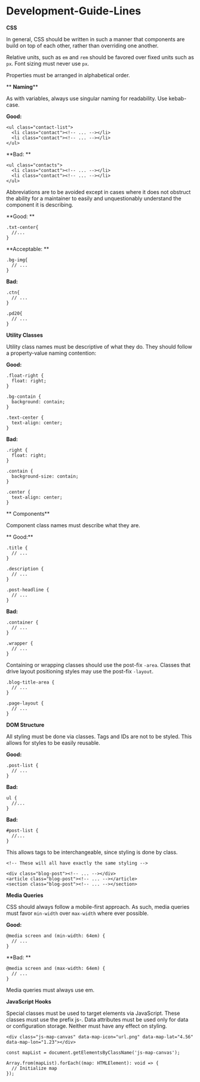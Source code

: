 # Development-Guide-Lines

**CSS**

In general, CSS should be written in such a manner that components are build on top of each other, rather than overriding one another.

Relative units, such as `em` and `rem` should be favored over fixed units such as `px`. Font sizing must never use `px`.

Properties must be arranged in alphabetical order.

**
**Naming****

As with variables, always use singular naming for readability. Use kebab-case.

**Good:**

```
<ul class="contact-list">
  <li class="contact"><!-- ... --></li>
  <li class="contact"><!-- ... --></li>
</ul>
```

**Bad:
**
```
<ul class="contacts">
  <li class="contact"><!-- ... --></li>
  <li class="contact"><!-- ... --></li>
</ul>
```

Abbreviations are to be avoided except in cases where it does not obstruct the ability for a maintainer to easily and unquestionably understand the component it is describing.

**Good: **

```
.txt-center{
  //...
}
```

**Acceptable:
**
```
.bg-img{
  // ...
}
```

**Bad:**

```
.ctn{
  // ...
}

.pd20{
  // ...
}
```

**Utility Classes**

Utility class names must be descriptive of what they do. They should follow a property-value naming contention:

**Good:**

```
.float-right {
  float: right;
}

.bg-contain {
  background: contain;
}

.text-center {
  text-align: center;
}
```

**Bad:**

```
.right {
  float: right;
}

.contain {
  background-size: contain;
}

.center {
  text-align: center;
}
```
**
Components**

Component class names must describe what they are.

**
Good:**

```
.title {
  // ...
}

.description {
  // ...
}

.post-headline {
  // ...
}
```

**Bad:**

```
.container {
  // ...
}

.wrapper {
  // ...
}
```

Containing or wrapping classes should use the post-fix `-area`. Classes that drive layout positioning styles may use the post-fix `-layout`.

```
.blog-title-area {
  // ...
}

.page-layout {
  // ...
}
```

**DOM Structure**

All styling must be done via classes. Tags and IDs are not to be styled. This allows for styles to be easily reusable.

**Good:**
```
.post-list {
  // ...
}
```
**Bad:**
```
ul {
  //...
}
```
**Bad:**
```
#post-list {
  //...
}
```

This allows tags to be interchangeable, since styling is done by class.

```
<!-- These will all have exactly the same styling -->
```
```
<div class="blog-post"><!-- ... --></div>
<article class="blog-post"><!-- ... --></article>
<section class="blog-post"><!-- ... --></section>
```
**Media Queries**

CSS should always follow a mobile-first approach. As such, media queries must favor `min-width` over `max-width` where ever possible.

**Good:**
```
@media screen and (min-width: 64em) {
  // ...
}
```
**Bad: **

```
@media screen and (max-width: 64em) {
  // ...
}
```
Media queries must always use em.

**JavaScript Hooks**

Special classes must be used to target elements via JavaScript. These classes must use the prefix js-. Data attributes must be used only for data or configuration storage. Neither must have any effect on styling.

```
<div class="js-map-canvas" data-map-icon="url.png" data-map-lat="4.56"
data-map-lon="1.23"></div>
```

```
const mapList = document.getElementsByClassName('js-map-canvas');

Array.from(mapList).forEach((map: HTMLElement): void => {
  // Initialize map
});
```


